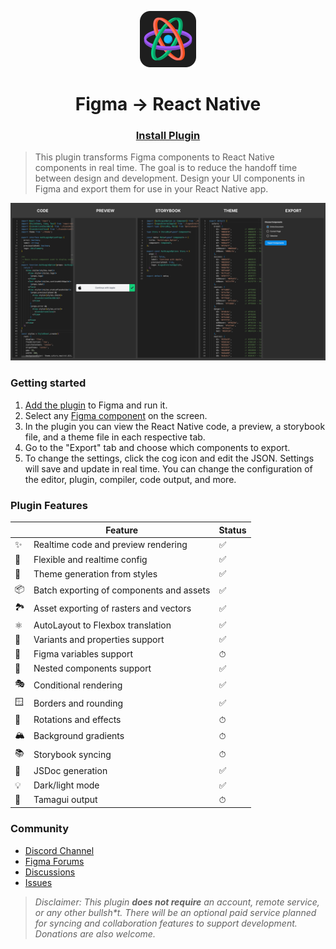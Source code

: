 <p align="center">
  <img src="./art/logo.png" width="90px"/>
</p>
<h1 align="center">
  Figma → React Native
</h1>
<h3 align="center">
  <a href="https://www.figma.com/community/plugin/821138713091291738">
    Install Plugin
  </a>
</h3>

> This plugin transforms Figma components to React Native components in real time. The goal is to reduce the handoff time between design and development. Design your UI components in Figma and export them for use in your React Native app.

[![Preview of plugin](./art/banner.png)](https://www.figma.com/community/plugin/821138713091291738)


### Getting started

1. [Add the plugin](https://www.figma.com/community/plugin/821138713091291738) to Figma and run it.
2. Select any [Figma component](https://help.figma.com/hc/en-us/articles/360038662654-Guide-to-Components-in-Figma) on the screen.
3. In the plugin you can view the React Native code, a preview, a storybook file, and a theme file in each respective tab.
4. Go to the "Export" tab and choose which components to export.
4. To change the settings, click the cog icon and edit the JSON. Settings will save and update in real time. You can change the configuration of the editor, plugin, compiler, code output, and more.


### Plugin Features

|   | Feature | Status  | 
| - | --------------- | - | 
| ✨ | Realtime code and preview rendering | ✅ |
| 🔧 | Flexible and realtime config | ✅ |
| 🎨 | Theme generation from styles | ✅ |
| 📦 | Batch exporting of components and assets | ✅ |
| 🏞 | Asset exporting of rasters and vectors | ✅ |
| ⚛ | AutoLayout to Flexbox translation | ✅ |
| 🎲 | Variants and properties support | ✅ |
| 🧩 | Figma variables support | ⏱ |
| 🧱 | Nested components support | ✅ |
| 🎭 | Conditional rendering | ✅ |
| 🪟 | Borders and rounding | ✅ |
| 🔄 | Rotations and effects | ⏱ |
| 🏔 | Background gradients | ⏱ |
| 📚 | Storybook syncing | ⏱ |
| 📖 | JSDoc generation | ✅ |
| 💡 | Dark/light mode | ✅ |
| 💎 | Tamagui output | ⏱ |


### Community

- [Discord Channel](https://discord.com/invite/TzhDRyj)
- [Figma Forums](https://forum.figma.com/t/react-component-generator/14236)
- [Discussions](https://github.com/kat-tax/figma/discussions)
- [Issues](https://github.com/kat-tax/figma/issues)

> _Disclaimer: This plugin __does not require__ an account, remote service, or any other bullsh*t. There will be an optional paid service planned for syncing and collaboration features to support development. Donations are also welcome._

